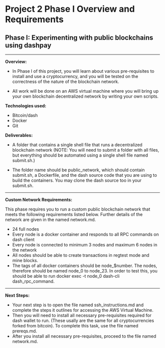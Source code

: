 # Project 2 Phase I Overview and Requirements


## Phase I: Experimenting with public blockchains using dashpay
----------------------------------------------------------------

**Overview:**

- In Phase I of this project, you will learn about various pre-requisites to install and use a cryptocurrency, and you will be tested on the correctness of the nature of the blockchain network. 

- All work will be done on an AWS virtual machine where you will bring up your own blockchain decentralized network by writing your own scripts.


**Technologies used:**

- Bitcoin/dash
- Docker
- Git

**Deliverables:**

- A folder that contains a single shell file that runs a decentralized blockchain network (NOTE: You will need to submit a folder with all files, but everything should be automated using a single shell file named submit.sh.)

- The folder name should be public\_network, which should contain submit.sh, a Dockerfile, and the dash source code that you are using to build the containers. You may clone the dash source too in your submit.sh.

--------------------------------------

**Custom Network Requirements:**

This phase requires you to run a custom public blockchain network that meets the following requirements listed below. Further details of the network are given in the named network.md.

* 24 full nodes 
* Every node is a docker container and responds to all RPC commands on dash client
* Every node is connected to minimum 3 nodes and maximum 6 nodes in the network
* All nodes should be able to create transactions in regtest mode and mine blocks.
* The tags of all docker containers should be node_$number. The nodes, therefore should be named node_0 to node_23. In order to test this, you should be able to run docker exec -t node_0 dash-cli dash_rpc_command.

-------------------------------------
**Next Steps:**

- Your next step is to open the file named ssh_instructions.md and complete the steps it outlines for accessing the AWS Virtual Machine.
- Then you will need to install all necessary pre-requisites required for dash wallet to run. (These usally are the same for all cryptocurrencies forked from bitcoin). To complete this task, use the file named prereqs.md.
- After you install all necessary pre-requisites, proceed to the file named network.md.

